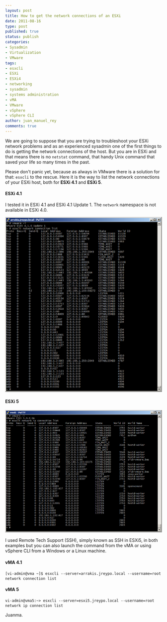 ```yaml
---
layout: post
title: How to get the network connections of an ESXi
date: 2011-08-16
type: post
published: true
status: publish
categories:
- Sysadmin
- Virtualization
- VMware
tags:
- esxcli
- ESXi
- ESXi4
- networking
- sysadmin
- systems administration
- vMA
- VMware
- vSphere
- vSphere CLI
author: juan_manuel_rey
comments: true
---
```


We are going to suppose that you are trying to troubleshoot your ESXi network problems and as an experienced sysadmin one of the first things to do is getting the network connections of the host. But you are in ESXi and that means there is no `netstat` command, that handy Unix command that saved your life so many times in the past.

Please don't panic yet, because as always in VMware there is a solution for that: `esxcli` to the rescue. Here it is the way to list the network connections of your ESXi host, both for **ESXi 4.1** and **ESXi 5**.

#### ESXi 4.1

I tested it in ESXi 4.1 and ESXi 4.1 Update 1. The `network` namespace is not available in ESXi 4.0.

[![](/images/esxi4.png "ESXi 4.1 Update 1 network connections")]({{site.url}}/images/esxi4.png)

#### ESXi 5

[![](/images/esxi51.png "ESXi 5 network connections")]({{site.url}}/images/esxi51.png)

I used Remote Tech Support (SSH), simply known as SSH in ESXi5, in both examples but you can also launch the command from the vMA or using vSphere CLI from a Windows or a Linux machine.

#### vMA 4.1

```
[vi-admin@vma ~]$ esxcli --server=arrakis.jreypo.local --username=root network connection list
```

#### vMA 5

```
vi-admin@vma5:~> esxcli --server=esxi5.jreypo.local --username=root network ip connection list
```

Juanma.
